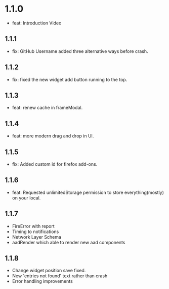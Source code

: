 # 1.1.0

- feat: Introduction Video

## 1.1.1

- fix: GitHub Username added three alternative ways before crash.

## 1.1.2

- fix: fixed the new widget add button running to the top.

## 1.1.3

- feat: renew cache in frameModal.

## 1.1.4

- feat: more modern drag and drop in UI.

## 1.1.5

- fix: Added custom id for firefox add-ons.

## 1.1.6

- feat: Requested unlimitedStorage permission to store everything(mostly) on your local.

## 1.1.7

- FireError with report
- Timing to notifications
- Network Layer Schema
- aadRender which able to render new aad components

## 1.1.8

- Change widget position save fixed.
- New 'entries not found' text rather than crash
- Error handling improvements
